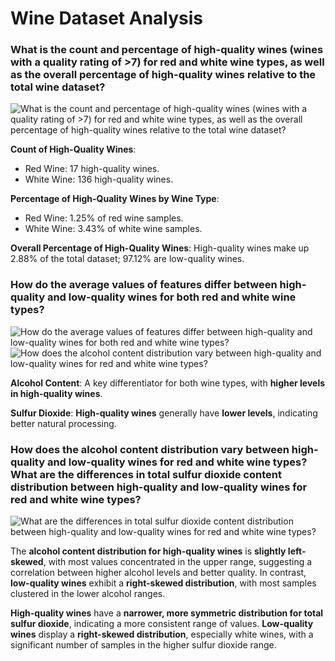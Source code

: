 # Wine Dataset Analysis

### What is the count and percentage of high-quality wines (wines with a quality rating of >7) for red and white wine types, as well as the overall percentage of high-quality wines relative to the total wine dataset?

![What is the count and percentage of high-quality wines (wines with a quality rating of >7) for red and white wine types, as well as the overall percentage of high-quality wines relative to the total wine dataset?](https://github.com/yildiramdsa/wine_dataset_analysis/blob/main/images/q1.png)

**Count of High-Quality Wines**:

* Red Wine: 17 high-quality wines.
* White Wine: 136 high-quality wines.

**Percentage of High-Quality Wines by Wine Type**:

* Red Wine: 1.25% of red wine samples.
* White Wine: 3.43% of white wine samples.

**Overall Percentage of High-Quality Wines**: High-quality wines make up 2.88% of the total dataset; 97.12% are low-quality wines.

### How do the average values of features differ between high-quality and low-quality wines for both red and white wine types?

![How do the average values of features differ between high-quality and low-quality wines for both red and white wine types?](https://github.com/yildiramdsa/wine_dataset_analysis/blob/main/images/q2.png)
![How does the alcohol content distribution vary between high-quality and low-quality wines for red and white wine types?](https://github.com/yildiramdsa/wine_dataset_analysis/blob/main/images/q3.png)

**Alcohol Content**: A key differentiator for both wine types, with **higher levels in high-quality wines**.

**Sulfur Dioxide**: **High-quality wines** generally have **lower levels**, indicating better natural processing.

### How does the alcohol content distribution vary between high-quality and low-quality wines for red and white wine types? What are the differences in total sulfur dioxide content distribution between high-quality and low-quality wines for red and white wine types?

![What are the differences in total sulfur dioxide content distribution between high-quality and low-quality wines for red and white wine types?](https://github.com/yildiramdsa/wine_dataset_analysis/blob/main/images/q4.png)

The **alcohol content distribution for high-quality wines** is **slightly left-skewed**, with most values concentrated in the upper range, suggesting a correlation between higher alcohol levels and better quality. In contrast, **low-quality wines** exhibit a **right-skewed distribution**, with most samples clustered in the lower alcohol ranges.

**High-quality wines** have a **narrower, more symmetric distribution for total sulfur dioxide**, indicating a more consistent range of values. **Low-quality wines** display a **right-skewed distribution**, especially white wines, with a significant number of samples in the higher sulfur dioxide range.
